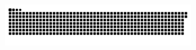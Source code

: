 <picture>
  <source media="(prefers-color-scheme: dark)" srcset="https://raw.githubusercontent.com/pxuwei/pxuwei/output/github-contribution-grid-snake-dark.svg">
  <source media="(prefers-color-scheme: light)" srcset="https://raw.githubusercontent.com/pxuwei/pxuwei/output/github-contribution-grid-snake.svg">
  <img alt="github contribution grid snake animation" src="https://raw.githubusercontent.com/pxuwei/pxuwei/output/github-contribution-grid-snake.svg">
</picture>
